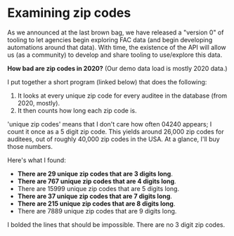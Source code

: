 # Examining zip codes

As we announced at the last brown bag, we have released a "version 0" of tooling to let agencies begin exploring FAC data (and begin developing automations around that data). With time, the existence of the API will allow us (as a community) to develop and share tooling to use/explore this data.

**How bad are zip codes in 2020?** (Our demo data load is mostly 2020 data.)

I put together a short program (linked below) that does the following:

1. It looks at every unique zip code for every auditee in the database (from 2020, mostly).
2. It then counts how long each zip code is.

'unique zip codes' means that I don't care how often 04240 appears; I count it once as a 5 digit zip code. This yields around 26,000 zip codes for auditees, out of roughly 40,000 zip codes in the USA. At a glance, I'll buy those numbers.

Here's what I found:

* **There are 29 unique zip codes that are 3 digits long**.
* **There are 767 unique zip codes that are 4 digits long**.
* There are 15999 unique zip codes that are 5 digits long.
* **There are 37 unique zip codes that are 7 digits long**.
* **There are 215 unique zip codes that are 8 digits long**.
* There are 7889 unique zip codes that are 9 digits long.

I bolded the lines that should be impossible. There are no 3 digit zip codes.
